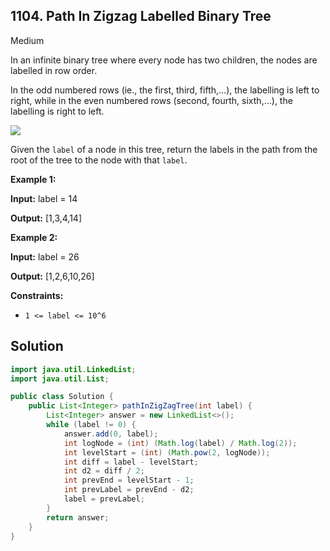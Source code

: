 ## 1104\. Path In Zigzag Labelled Binary Tree

Medium

In an infinite binary tree where every node has two children, the nodes are labelled in row order.

In the odd numbered rows (ie., the first, third, fifth,...), the labelling is left to right, while in the even numbered rows (second, fourth, sixth,...), the labelling is right to left.

![](https://assets.leetcode.com/uploads/2019/06/24/tree.png)

Given the `label` of a node in this tree, return the labels in the path from the root of the tree to the node with that `label`.

**Example 1:**

**Input:** label = 14

**Output:** [1,3,4,14]

**Example 2:**

**Input:** label = 26

**Output:** [1,2,6,10,26]

**Constraints:**

*   `1 <= label <= 10^6`

## Solution

```java
import java.util.LinkedList;
import java.util.List;

public class Solution {
    public List<Integer> pathInZigZagTree(int label) {
        List<Integer> answer = new LinkedList<>();
        while (label != 0) {
            answer.add(0, label);
            int logNode = (int) (Math.log(label) / Math.log(2));
            int levelStart = (int) (Math.pow(2, logNode));
            int diff = label - levelStart;
            int d2 = diff / 2;
            int prevEnd = levelStart - 1;
            int prevLabel = prevEnd - d2;
            label = prevLabel;
        }
        return answer;
    }
}
```